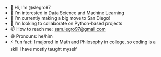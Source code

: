 - 👋 Hi, I’m @slegro97
- 👀 I’m interested in Data Science and Machine Learning
- 🌱 I’m currently making a big move to San Diego!
- 💞️ I’m looking to collaborate on Python-based projects
- 📫 How to reach me: sam.legro97@gmail.com
- 😄 Pronouns: he/him
- ⚡ Fun fact: I majored in Math and Philosophy in college, so coding is a skill I have mostly taught myself

<!---
slegro97/slegro97 is a ✨ special ✨ repository because its `README.md` (this file) appears on your GitHub profile.
You can click the Preview link to take a look at your changes.
--->
